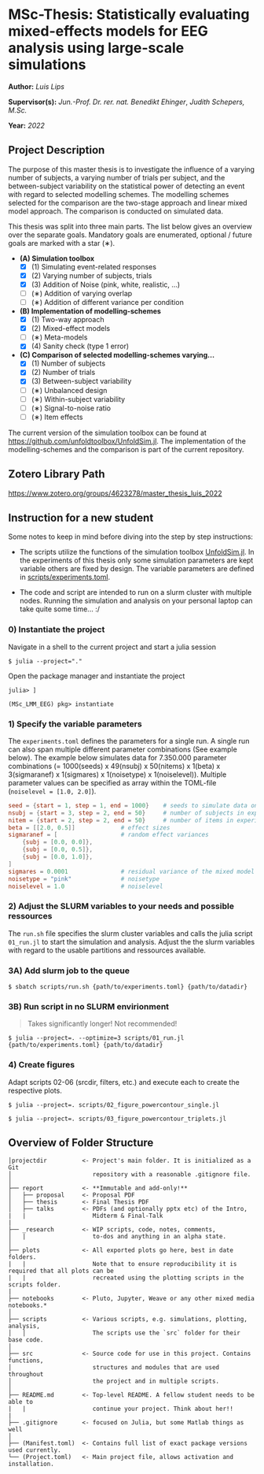 # **MSc-Thesis:** Statistically evaluating mixed-effects models for EEG analysis using large-scale simulations
**Author:** *Luis Lips*

**Supervisor(s):** *Jun.-Prof. Dr. rer. nat. Benedikt Ehinger*, *Judith Schepers, M.Sc.*

**Year:** *2022*

## Project Description
The purpose of this master thesis is to investigate the influence of a varying number of subjects, a varying number of trials per subject, and the between-subject variability on the statistical power of detecting an event with regard to selected modelling schemes. The modelling schemes selected for the comparison are the two-stage approach and linear mixed model approach. The comparison is conducted on simulated data.

This thesis was split into three main parts. The list below gives an overview over the separate goals. Mandatory goals are enumerated, optional / future goals are marked with a star (∗).

- **(A) Simulation toolbox**
	- [x] \(1) Simulating event-related responses
	- [x] \(2) Varying number of subjects, trials
	- [x] \(3) Addition of Noise (pink, white, realistic, ...)
	- [ ] \(∗) Addition of varying overlap
	- [ ] \(∗) Addition of different variance per condition
- **(B) Implementation of modelling-schemes**
	- [x] \(1) Two-way approach
	- [x] \(2) Mixed-effect models
	- [ ] \(∗) Meta-models
	- [x] \(4) Sanity check (type 1 error)
- **(C) Comparison of selected modelling-schemes varying...**
	- [x] \(1) Number of subjects
	- [x] \(2) Number of trials
	- [x] \(3) Between-subject variability
	- [ ] \(∗) Unbalanced design
	- [ ] \(∗) Within-subject variability
	- [ ] \(∗) Signal-to-noise ratio
	- [ ] \(∗) Item effects

The current version of the simulation toolbox can be found at https://github.com/unfoldtoolbox/UnfoldSim.jl.
The implementation of the modelling-schemes and the comparison is part of the current repository.

## Zotero Library Path
https://www.zotero.org/groups/4623278/master_thesis_luis_2022

## Instruction for a new student
Some notes to keep in mind before diving into the step by step instructions:
- The scripts utilize the functions of the simulation toolbox [UnfoldSim.jl](https://github.com/unfoldtoolbox/UnfoldSim.jl). In the experiments of this thesis only some simulation parameters are kept variable others are fixed by design. The variable parameters are defined in [scripts/experiments.toml](scripts/experiments.toml). 

- The code and script are intended to run on a slurm cluster with multiple nodes. Running the simulation and analysis on your personal laptop can take quite some time... :/

### 0) Instantiate the project
Navigate in a shell to the current project and start a julia session
```console
$ julia --project="."
```

Open the package manager and instantiate the project
```console
julia> ]
```
```console
(MSc_LMM_EEG) pkg> instantiate
```

### 1) Specify the variable parameters
The `experiments.toml` defines the parameters for a single run. A single run can also span multiple different parameter combinations (See example below). The example below simulates data for 7.350.000 parameter combinations (= 1000(seeds) x 49(nsubj) x 50(nitems) x 1(beta) x 3(sigmaranef) x 1(sigmares) x 1(noisetype) x 1(noiselevel)). Multiple parameter values can be specified as array within the TOML-file (`noiselevel = [1.0, 2.0]`). 

```TOML
seed = {start = 1, step = 1, end = 1000} 	# seeds to simulate data on
nsubj = {start = 3, step = 2, end = 50}  	# number of subjects in experiment design
nitem = {start = 2, step = 2, end = 50}		# number of items in experiment design
beta = [[2.0, 0.5]]				# effect sizes
sigmaranef = [					# random effect variances 
	{subj = [0.0, 0.0]}, 
	{subj = [0.0, 0.5]}, 
	{subj = [0.0, 1.0]},
]
sigmares = 0.0001				# residual variance of the mixed model
noisetype = "pink"				# noisetype
noiselevel = 1.0				# noiselevel
```

### 2) Adjust the SLURM variables to your needs and possible ressources
The `run.sh` file specifies the slurm cluster variables and calls the julia script `01_run.jl` to start the simulation and analysis. 
Adjust the the slurm variables with regard to the usable partitions and ressources available.

### 3A) Add slurm job to the queue
```console
$ sbatch scripts/run.sh {path/to/experiments.toml} {path/to/datadir}
```

### 3B) Run script in no SLURM envirionment
> Takes significantly longer! Not recommended!
```console
$ julia --project=. --optimize=3 scripts/01_run.jl {path/to/experiments.toml} {path/to/datadir}
```

### 4) Create figures
Adapt scripts 02-06 (srcdir, filters, etc.) and execute each to create the respective plots. 

```console
$ julia --project=. scripts/02_figure_powercontour_single.jl
```

```console
$ julia --project=. scripts/03_figure_powercontour_triplets.jl
```


## Overview of Folder Structure 

```
│projectdir          <- Project's main folder. It is initialized as a Git
│                       repository with a reasonable .gitignore file.
│
├── report           <- **Immutable and add-only!**
│   ├── proposal     <- Proposal PDF
│   ├── thesis       <- Final Thesis PDF
│   ├── talks        <- PDFs (and optionally pptx etc) of the Intro,
|   |                   Midterm & Final-Talk
|
├── _research        <- WIP scripts, code, notes, comments,
│   |                   to-dos and anything in an alpha state.
│
├── plots            <- All exported plots go here, best in date folders.
|   |                   Note that to ensure reproducibility it is required that all plots can be
|   |                   recreated using the plotting scripts in the scripts folder.
|
├── notebooks        <- Pluto, Jupyter, Weave or any other mixed media notebooks.*
│
├── scripts          <- Various scripts, e.g. simulations, plotting, analysis,
│   │                   The scripts use the `src` folder for their base code.
│
├── src              <- Source code for use in this project. Contains functions,
│                       structures and modules that are used throughout
│                       the project and in multiple scripts.
│
├── README.md        <- Top-level README. A fellow student needs to be able to
|   |                   continue your project. Think about her!!
|
├── .gitignore       <- focused on Julia, but some Matlab things as well
│
├── (Manifest.toml)  <- Contains full list of exact package versions used currently.
└── (Project.toml)   <- Main project file, allows activation and installation.
                        
```
